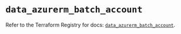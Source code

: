 # `data_azurerm_batch_account`

Refer to the Terraform Registry for docs: [`data_azurerm_batch_account`](https://registry.terraform.io/providers/hashicorp/azurerm/3.103.1/docs/data-sources/batch_account).
